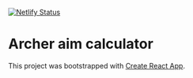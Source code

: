 [![Netlify Status](https://api.netlify.com/api/v1/badges/176691ac-bee6-42e2-9ff2-82c9543d8b83/deploy-status)](https://app.netlify.com/sites/bueskytterens-assistent/deploys)

# Archer aim calculator

This project was bootstrapped with [Create React App](https://github.com/facebook/create-react-app).
